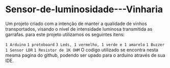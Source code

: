 # Sensor-de-luminosidade---Vinharia
Um projeto criado com a intenção de manter a qualidade de vinhos transportados, visando o nivel de intensidade luminosa transmitida as garrafas.
para este projeto utilizamos os seguintes itens:

```1 Arduino```
```1 protoboard```
```3 Leds, 1 vermelho, 1 verde e 1 amarelo```
```1 Buzzer```
```1 Sensor LDR```
```1 Resistor de 1K OHM```
O codigo utilizado se encontra nesta mesma pagina do github, podendo ser upado para o arduino através de sua IDE.
